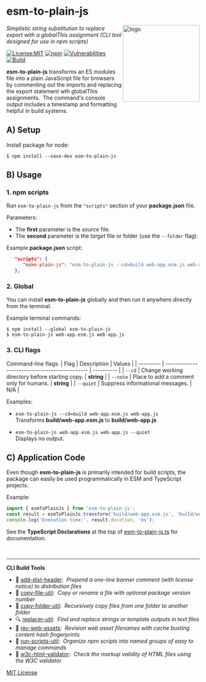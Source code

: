 # esm-to-plain-js
<img src=https://centerkey.com/graphics/center-key-logo.svg align=right width=200 alt=logo>

_Simplistic string substitution to replace export with a globalThis assignment (CLI tool designed for use in npm scripts)_

[![License:MIT](https://img.shields.io/badge/License-MIT-blue.svg)](https://github.com/center-key/esm-to-plain-js/blob/main/LICENSE.txt)
[![npm](https://img.shields.io/npm/v/esm-to-plain-js.svg)](https://www.npmjs.com/package/esm-to-plain-js)
[![Vulnerabilities](https://snyk.io/test/github/center-key/esm-to-plain-js/badge.svg)](https://snyk.io/test/github/center-key/esm-to-plain-js)
[![Build](https://github.com/center-key/esm-to-plain-js/workflows/build/badge.svg)](https://github.com/center-key/esm-to-plain-js/actions/workflows/run-spec-on-push.yaml)

**esm-to-plain-js** transforms an ES modules file into a plain JavaScript file for browsers by commenting out the imports and replacing the export statement wth globalThis assignments.&nbsp;
The command's console output includes a timestamp and formatting helpful in build systems.

## A) Setup
Install package for node:
```shell
$ npm install --save-dev esm-to-plain-js
```

## B) Usage
### 1. npm scripts
Run `esm-to-plain-js` from the `"scripts"` section of your **package.json** file.

Parameters:
* The **first** parameter is the *source* file.
* The **second** parameter is the *target* file or folder (use the `--folder` flag).

Example **package.json** script:
```json
   "scripts": {
      "make-plain-js": "esm-to-plain-js --cd=build web-app.esm.js web-app.js"
   },
```

### 2. Global
You can install **esm-to-plain-js** globally and then run it anywhere directly from the terminal.

Example terminal commands:
```shell
$ npm install --global esm-to-plain-js
$ esm-to-plain-js web-app.esm.js web-app.js
```

### 3. CLI flags
Command-line flags:
| Flag      | Description                                    | Values     |
| --------- | ---------------------------------------------- | ---------- |
| `--cd`    | Change working directory before starting copy. | **string** |
| `--note`  | Place to add a comment only for humans.        | **string** |
| `--quiet` | Suppress informational messages.               | N/A        |

Examples:
   - `esm-to-plain-js --cd=build web-app.esm.js web-app.js`<br>
   Transforms **build/web-app.esm.js** to **build/web-app.js**

   - `esm-to-plain-js web-app.esm.js web-app.js --quiet`<br>
   Displays no output.

## C) Application Code
Even though **esm-to-plain-js** is primarily intended for build scripts, the package can easily be used programmatically in ESM and TypeScript projects.

Example:
``` typescript
import { esmToPlainJs } from 'esm-to-plain-js';
const result = esmToPlainJs.transform('build/web-app.esm.js', 'build/web-app.js');
console.log('Execution time:', result.duration, 'ms');
```

See the **TypeScript Declarations** at the top of [esm-to-plain-js.ts](esm-to-plain-js.ts) for documentation.

<br>

---
**CLI Build Tools**
   - 🎋 [add-dist-header](https://github.com/center-key/add-dist-header):&nbsp; _Prepend a one-line banner comment (with license notice) to distribution files_
   - 📄 [copy-file-util](https://github.com/center-key/copy-file-util):&nbsp; _Copy or rename a file with optional package version number_
   - 📂 [copy-folder-util](https://github.com/center-key/copy-folder-util):&nbsp; _Recursively copy files from one folder to another folder_
   - 🔍 [replacer-util](https://github.com/center-key/replacer-util):&nbsp; _Find and replace strings or template outputs in text files_
   - 🔢 [rev-web-assets](https://github.com/center-key/rev-web-assets):&nbsp; _Revision web asset filenames with cache busting content hash fingerprints_
   - 🚆 [run-scripts-util](https://github.com/center-key/run-scripts-util):&nbsp; _Organize npm scripts into named groups of easy to manage commands_
   - 🚦 [w3c-html-validator](https://github.com/center-key/w3c-html-validator):&nbsp; _Check the markup validity of HTML files using the W3C validator_

[MIT License](LICENSE.txt)

